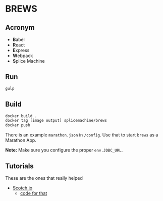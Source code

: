 # BREWS

## Acronym
- **B**abel
- **R**eact
- **E**xpress
- **W**ebpack
- **S**plice Machine

## Run
```bash
gulp
```

## Build
```bash
docker build .
docker tag [image output] splicemachine/brews
docker push
```

There is an example `marathon.json` in `/config`. Use that to start `brews` as a Marathon App.

**Note:** Make sure you configure the proper `env.JDBC_URL`.

## Tutorials
These are the ones that really helped
- [Scotch.io][1]
    - [code for that][2]


[1]: https://github.com/scotch-io/hello-world-react
[2]: https://scotch.io/tutorials/setup-a-react-environment-using-webpack-and-babel
